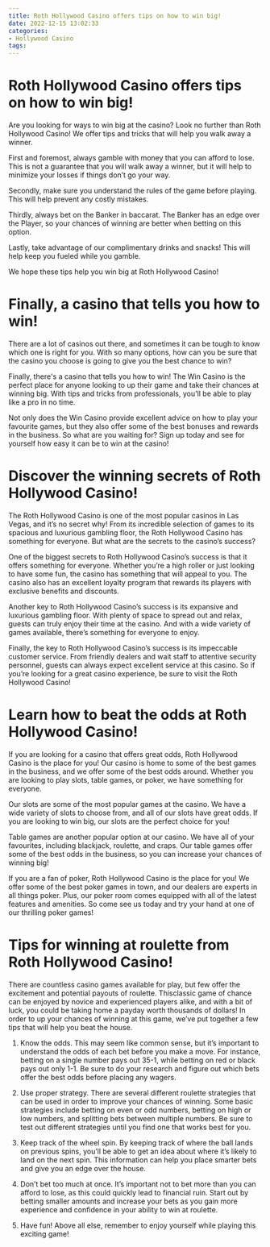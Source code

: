 ```yaml
---
title: Roth Hollywood Casino offers tips on how to win big!
date: 2022-12-15 13:02:33
categories:
- Hollywood Casino
tags:
---
```



#  Roth Hollywood Casino offers tips on how to win big!

Are you looking for ways to win big at the casino? Look no further than Roth Hollywood Casino! We offer tips and tricks that will help you walk away a winner.

First and foremost, always gamble with money that you can afford to lose. This is not a guarantee that you will walk away a winner, but it will help to minimize your losses if things don’t go your way.

Secondly, make sure you understand the rules of the game before playing. This will help prevent any costly mistakes.

Thirdly, always bet on the Banker in baccarat. The Banker has an edge over the Player, so your chances of winning are better when betting on this option.

Lastly, take advantage of our complimentary drinks and snacks! This will help keep you fueled while you gamble.


We hope these tips help you win big at Roth Hollywood Casino!

#  Finally, a casino that tells you how to win!

There are a lot of casinos out there, and sometimes it can be tough to know which one is right for you. With so many options, how can you be sure that the casino you choose is going to give you the best chance to win?

Finally, there's a casino that tells you how to win! The Win Casino is the perfect place for anyone looking to up their game and take their chances at winning big. With tips and tricks from professionals, you'll be able to play like a pro in no time.

Not only does the Win Casino provide excellent advice on how to play your favourite games, but they also offer some of the best bonuses and rewards in the business. So what are you waiting for? Sign up today and see for yourself how easy it can be to win at the casino!

#  Discover the winning secrets of Roth Hollywood Casino!

The Roth Hollywood Casino is one of the most popular casinos in Las Vegas, and it’s no secret why! From its incredible selection of games to its spacious and luxurious gambling floor, the Roth Hollywood Casino has something for everyone. But what are the secrets to the casino’s success?

One of the biggest secrets to Roth Hollywood Casino’s success is that it offers something for everyone. Whether you’re a high roller or just looking to have some fun, the casino has something that will appeal to you. The casino also has an excellent loyalty program that rewards its players with exclusive benefits and discounts.

Another key to Roth Hollywood Casino’s success is its expansive and luxurious gambling floor. With plenty of space to spread out and relax, guests can truly enjoy their time at the casino. And with a wide variety of games available, there’s something for everyone to enjoy.

Finally, the key to Roth Hollywood Casino’s success is its impeccable customer service. From friendly dealers and wait staff to attentive security personnel, guests can always expect excellent service at this casino. So if you’re looking for a great casino experience, be sure to visit the Roth Hollywood Casino!

#  Learn how to beat the odds at Roth Hollywood Casino!

If you are looking for a casino that offers great odds, Roth Hollywood Casino is the place for you! Our casino is home to some of the best games in the business, and we offer some of the best odds around. Whether you are looking to play slots, table games, or poker, we have something for everyone.

Our slots are some of the most popular games at the casino. We have a wide variety of slots to choose from, and all of our slots have great odds. If you are looking to win big, our slots are the perfect choice for you!

Table games are another popular option at our casino. We have all of your favourites, including blackjack, roulette, and craps. Our table games offer some of the best odds in the business, so you can increase your chances of winning big!

If you are a fan of poker, Roth Hollywood Casino is the place for you! We offer some of the best poker games in town, and our dealers are experts in all things poker. Plus, our poker room comes equipped with all of the latest features and amenities. So come see us today and try your hand at one of our thrilling poker games!

#  Tips for winning at roulette from Roth Hollywood Casino!

There are countless casino games available for play, but few offer the excitement and potential payouts of roulette. Thisclassic game of chance can be enjoyed by novice and experienced players alike, and with a bit of luck, you could be taking home a payday worth thousands of dollars! In order to up your chances of winning at this game, we’ve put together a few tips that will help you beat the house.

1. Know the odds. This may seem like common sense, but it’s important to understand the odds of each bet before you make a move. For instance, betting on a single number pays out 35-1, while betting on red or black pays out only 1-1. Be sure to do your research and figure out which bets offer the best odds before placing any wagers.

2. Use proper strategy. There are several different roulette strategies that can be used in order to improve your chances of winning. Some basic strategies include betting on even or odd numbers, betting on high or low numbers, and splitting bets between multiple numbers. Be sure to test out different strategies until you find one that works best for you.

3. Keep track of the wheel spin. By keeping track of where the ball lands on previous spins, you’ll be able to get an idea about where it’s likely to land on the next spin. This information can help you place smarter bets and give you an edge over the house.

4. Don’t bet too much at once. It’s important not to bet more than you can afford to lose, as this could quickly lead to financial ruin. Start out by betting smaller amounts and increase your bets as you gain more experience and confidence in your ability to win at roulette.

5. Have fun! Above all else, remember to enjoy yourself while playing this exciting game!